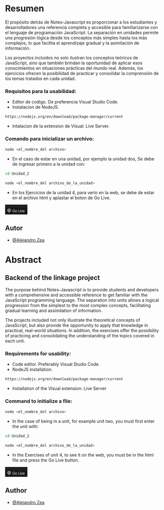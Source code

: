 
# Resumen
El propósito detrás de Notes-Javascript es proporcionar a los estudiantes y desarrolladores una referencia completa y accesible para familiarizarse con el lenguaje de programación JavaScript. La separación en unidades permite una progresión lógica desde los conceptos más simples hasta los más complejos, lo que facilita el aprendizaje gradual y la asimilación de información.

Los proyectos incluidos no solo ilustran los conceptos teóricos de JavaScript, sino que también brindan la oportunidad de aplicar esos conocimientos en situaciones prácticas del mundo real. Además, los ejercicios ofrecen la posibilidad de practicar y consolidar la comprensión de los temas tratados en cada unidad.


### Requisitos para la usabilidad:
- Editor de codigo. De preferencia Visual Studio Code.
- Instalacion de NodeJS.
```bash
https://nodejs.org/en/download/package-manager/current
```
- Intalacion de la extension de Visual: Live Server.
### Comando para inicializar un archivo:
```bash
node <el_nombre_del archivo>
```
- En el caso de estar en una unidad, por ejemplo la unidad dos, Se debe de ingresar primero a la unidad con:

```bash
cd Unidad_2
```

```bash
node <el_nombre_del archivo_de_la_unidad>
```

- En los Ejercicios de la unidad 4, para verlo en la web, se debe de estar en el archivo html y aplastar el boton de Go Live.

![Imagen de demostracion](static/img/go_live.png)

## Autor

- [@Alejandro Zea](https://www.linkedin.com/in/miguel-zea-39828b252/)




# Abstract
## Backend of the linkage project

The purpose behind Notes-Javascript is to provide students and developers with a comprehensive and accessible reference to get familiar with the JavaScript programming language. The separation into units allows a logical progression from the simplest to the most complex concepts, facilitating gradual learning and assimilation of information.

The projects included not only illustrate the theoretical concepts of JavaScript, but also provide the opportunity to apply that knowledge in practical, real-world situations. In addition, the exercises offer the possibility of practicing and consolidating the understanding of the topics covered in each unit.

### Requirements for usability:
- Code editor. Preferably Visual Studio Code.
- NodeJS installation.

```bash
https://nodejs.org/en/download/package-manager/current
```
- Installation of the Visual extension: Live Server

### Command to initialize a file:

```bash
node <el_nombre_del archivo>
```

- In the case of being in a unit, for example unit two, you must first enter the unit with:

```bash
cd Unidad_2
```

```bash
node <el_nombre_del archivo_de_la_unidad>
```

- In the Exercises of unit 4, to see it on the web, you must be in the html file and press the Go Live button.

![Imagen de demostracion](static/img/go_live.png)


## Author
- [@Alejandro Zea](https://www.linkedin.com/in/miguel-zea-39828b252/)